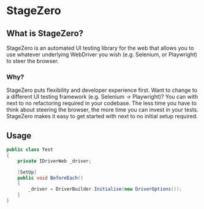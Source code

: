 # StageZero

## What is StageZero?

StageZero is an automated UI testing library for the web that allows you to use whatever underlying WebDriver you wish (e.g. Selenium, or Playwright) to steer the browser.

### Why?

StageZero puts flexibility and developer experience first. Want to change to a different UI testing framework (e.g. Selenium -> Playwright)? You can with next to no refactoring required in your codebase. The less time you have to think about steering the browser, the more time you can invest in your tests. StageZero makes it easy to get started with next to no initial setup required.


## Usage

```csharp
public class Test
{
    private IDriverWeb _driver;

    [SetUp]
    public void BeforeEach()
    {
        _driver = DriverBuilder.Initialise(new DriverOptions());
    }
}
```